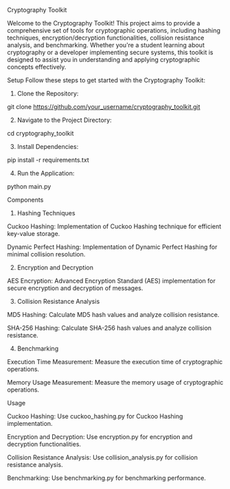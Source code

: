 Cryptography Toolkit

Welcome to the Cryptography Toolkit! This project aims to provide a comprehensive set of tools for cryptographic operations, including hashing techniques, encryption/decryption functionalities, collision resistance analysis, and benchmarking. Whether you're a student learning about cryptography or a developer implementing secure systems, this toolkit is designed to assist you in understanding and applying cryptographic concepts effectively.

Setup
Follow these steps to get started with the Cryptography Toolkit:

1. Clone the Repository:

git clone https://github.com/your_username/cryptography_toolkit.git


2. Navigate to the Project Directory:

cd cryptography_toolkit


3. Install Dependencies:

pip install -r requirements.txt

4. Run the Application:

python main.py




Components

1. Hashing Techniques

Cuckoo Hashing: Implementation of Cuckoo Hashing technique for efficient key-value storage.

Dynamic Perfect Hashing: Implementation of Dynamic Perfect Hashing for minimal collision resolution.

2. Encryption and Decryption

AES Encryption: Advanced Encryption Standard (AES) implementation for secure encryption and decryption of messages.

3. Collision Resistance Analysis

MD5 Hashing: Calculate MD5 hash values and analyze collision resistance.

SHA-256 Hashing: Calculate SHA-256 hash values and analyze collision resistance.

4. Benchmarking

Execution Time Measurement: Measure the execution time of cryptographic operations.

Memory Usage Measurement: Measure the memory usage of cryptographic operations.


Usage

Cuckoo Hashing: Use cuckoo_hashing.py for Cuckoo Hashing implementation.

Encryption and Decryption: Use encryption.py for encryption and decryption functionalities.

Collision Resistance Analysis: Use collision_analysis.py for collision resistance analysis.

Benchmarking: Use benchmarking.py for benchmarking performance.